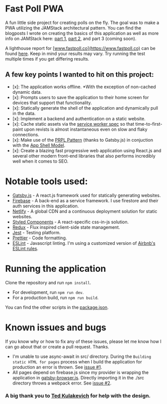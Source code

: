# Fast Poll PWA
A fun little side project for creating polls on the fly. The goal was to make a PWA utilizing the JAMStack architectural pattern. You can find the blogposts I wrote on creating the basics of this application as well as more info on JAMStack here: [part 1](https://medium.com/@UnicornAgency/jamstack-pwa-lets-build-a-polling-app-with-gatsby-js-firebase-and-styled-components-pt-1-78a03a633092), [part 2](https://medium.com/@UnicornAgency/jamstack-pwa-lets-build-a-polling-app-with-gatsby-js-firebase-and-styled-components-pt-2-9044534ea6bc), and part 3 (coming soon).

A lighthouse report for [www.fastpoll.co](https://www.fastpoll.co) can be found [here](https://googlechrome.github.io/lighthouse/viewer/?gist=6a8f62e43cb4aa349aa2033984c7aaa7). Keep in mind your results may vary. Try running the test multiple times if you get differing results.

## A few key points I wanted to hit on this project:
- [x]: The application works offline. *With the exception of non-cached dynamic data.
- [x]: Prompts users to save the application to their home screen for devices that support that functionality.
- [x]: Statically generate the shell of the application and dynamically pull in the data.
- [x]: Implement a backend and authentication on a static website.
- [x]: Cache static assets via the [service worker spec](https://developer.mozilla.org/en-US/docs/Web/API/Service_Worker_API) so that time-to-first-paint upon revists is almost instantaneous even on slow and flaky connections.
- [x]: Make use of the [PRPL Pattern](https://www.gatsbyjs.org/docs/prpl-pattern/) (thanks to Gatsby.js) in conjuction with the [App Shell Model](https://developers.google.com/web/fundamentals/architecture/app-shell).
- [x]: Create a blazing fast progressive web application using React.js and several other modern front-end libraries that also performs incredibly well when it comes to SEO.

# Notable tools used:
- [Gatsby.js](https://www.gatsbyjs.org/) - A react.js framework used for statically generating websites.
- [Firebase](https://firebase.google.com/docs/) - A back-end as a service framework. I use firestore and their auth services in this application.
- [Netlify](https://www.netlify.com/) - A global CDN and a continuous deployment solution for static websites.
- [Styled Components](https://www.styled-components.com/) - A react-specific css-in-js solution.
- [Redux](https://redux.js.org/) - Flux inspired client-side state management.
- [Jest](https://facebook.github.io/jest/) - Testing platform.
- [Prettier](https://prettier.io/) - Code formatting. 
- [ESLint](https://eslint.org/) - Javascript linting. I'm using a customized version of [Airbnb's ESLint rules](https://github.com/airbnb/javascript/tree/master/packages/eslint-config-airbnb).

# Running the application
Clone the repository and run `npm install`.
- For development, run `npm run dev`. 
- For a production build, run `npm run build`.

You can find the other scripts in the [package.json](./package.json).

# Known issues and bugs

If you know why or how to fix any of these issues, please let me know how I can go about that or create a pull request. Thanks.
- I'm unable to use async-await in src/ directory. During the `Building static HTML for pages` process when I build the application for production an error is thrown. See [issue #1](https://github.com/johnkorzhuk/fast-poll/issues/1).
- All pages depend on firebase.js since my provider is wrapping the application in [gatsby-browser.js](./gatsby-browser.js). Directly importing it in the ./src directory throws a webpack error. See [issue #2](https://github.com/johnkorzhuk/fast-poll/issues/2).


### A big thank you to [Ted Kulakevich](https://dribbble.com/tedkdesigns) for help with the design.